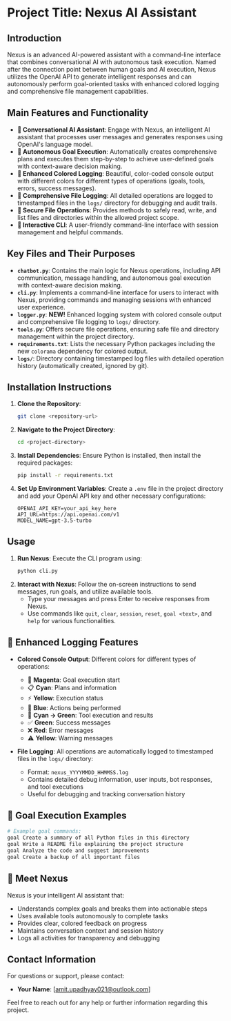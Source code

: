 # Project Title: Nexus AI Assistant

## Introduction
Nexus is an advanced AI-powered assistant with a command-line interface that combines conversational AI with autonomous task execution. Named after the connection point between human goals and AI execution, Nexus utilizes the OpenAI API to generate intelligent responses and can autonomously perform goal-oriented tasks with enhanced colored logging and comprehensive file management capabilities.

## Main Features and Functionality
- **🤖 Conversational AI Assistant**: Engage with Nexus, an intelligent AI assistant that processes user messages and generates responses using OpenAI's language model.
- **🎯 Autonomous Goal Execution**: Automatically creates comprehensive plans and executes them step-by-step to achieve user-defined goals with context-aware decision making.
- **🎨 Enhanced Colored Logging**: Beautiful, color-coded console output with different colors for different types of operations (goals, tools, errors, success messages).
- **📁 Comprehensive File Logging**: All detailed operations are logged to timestamped files in the `logs/` directory for debugging and audit trails.
- **🔧 Secure File Operations**: Provides methods to safely read, write, and list files and directories within the allowed project scope.
- **💬 Interactive CLI**: A user-friendly command-line interface with session management and helpful commands.

## Key Files and Their Purposes
- **`chatbot.py`**: Contains the main logic for Nexus operations, including API communication, message handling, and autonomous goal execution with context-aware decision making.
- **`cli.py`**: Implements a command-line interface for users to interact with Nexus, providing commands and managing sessions with enhanced user experience.
- **`logger.py`**: **NEW!** Enhanced logging system with colored console output and comprehensive file logging to `logs/` directory.
- **`tools.py`**: Offers secure file operations, ensuring safe file and directory management within the project directory.
- **`requirements.txt`**: Lists the necessary Python packages including the new `colorama` dependency for colored output.
- **`logs/`**: Directory containing timestamped log files with detailed operation history (automatically created, ignored by git).

## Installation Instructions
1. **Clone the Repository**:
    ```bash
    git clone <repository-url>
    ```
2. **Navigate to the Project Directory**:
    ```bash
    cd <project-directory>
    ```
3. **Install Dependencies**: Ensure Python is installed, then install the required packages:
    ```bash
    pip install -r requirements.txt
    ```
4. **Set Up Environment Variables**: Create a `.env` file in the project directory and add your OpenAI API key and other necessary configurations:
    ```plaintext
    OPENAI_API_KEY=your_api_key_here
    API_URL=https://api.openai.com/v1
    MODEL_NAME=gpt-3.5-turbo
    ```

## Usage
1. **Run Nexus**: Execute the CLI program using:
   ```bash
   python cli.py
   ```
2. **Interact with Nexus**: Follow the on-screen instructions to send messages, run goals, and utilize available tools.
   - Type your messages and press Enter to receive responses from Nexus.
   - Use commands like `quit`, `clear`, `session`, `reset`, `goal <text>`, and `help` for various functionalities.

## 🎨 Enhanced Logging Features
- **Colored Console Output**: Different colors for different types of operations:
  - 🎯 **Magenta**: Goal execution start
  - 📋 **Cyan**: Plans and information
  - ⚡ **Yellow**: Execution status
  - 🔄 **Blue**: Actions being performed
  - 🔧 **Cyan → Green**: Tool execution and results
  - ✅ **Green**: Success messages
  - ❌ **Red**: Error messages
  - ⚠️ **Yellow**: Warning messages

- **File Logging**: All operations are automatically logged to timestamped files in the `logs/` directory:
  - Format: `nexus_YYYYMMDD_HHMMSS.log`
  - Contains detailed debug information, user inputs, bot responses, and tool executions
  - Useful for debugging and tracking conversation history

## 🎯 Goal Execution Examples
```bash
# Example goal commands:
goal Create a summary of all Python files in this directory
goal Write a README file explaining the project structure
goal Analyze the code and suggest improvements
goal Create a backup of all important files
```

## 🤖 Meet Nexus
Nexus is your intelligent AI assistant that:
- Understands complex goals and breaks them into actionable steps
- Uses available tools autonomously to complete tasks
- Provides clear, colored feedback on progress
- Maintains conversation context and session history
- Logs all activities for transparency and debugging

## Contact Information
For questions or support, please contact:
- **Your Name**: [amit.upadhyay021@outlook.com]

Feel free to reach out for any help or further information regarding this project.

